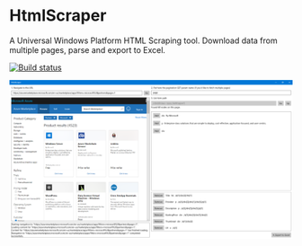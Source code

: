 # HtmlScraper
A Universal Windows Platform HTML Scraping tool. Download data from multiple pages, parse and export to Excel.

[![Build status](https://build.mobile.azure.com/v0.1/apps/c5e2a6d4-75c1-4295-870f-fd88380d4795/branches/master/badge)](https://mobile.azure.com)

![HtmlScraper UWP screenshot](readme-images/screenshot.png)